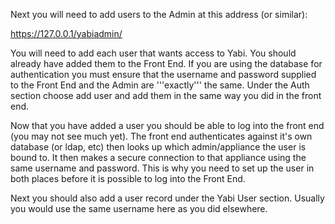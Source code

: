 Next you will need to add users to the Admin at this address (or similar):

https://127.0.0.1/yabiadmin/

You will need to add each user that wants access to Yabi. You should already have added them to the Front End. If you are using the database for authentication you must ensure that the username and password supplied to the Front End and the Admin are '''exactly''' the same. Under the Auth section choose add user and add them in the same way you did in the front end.

Now that you have added a user you should be able to log into the front end (you may not see much yet). The front end authenticates against it's own database (or ldap, etc) then looks up which admin/appliance the user is bound to. It then makes a secure connection to that appliance using the same username and password. This is why you need to set up the user in both places before it is possible to log into the Front End.

Next you should also add a user record under the Yabi User section. Usually you would use the same username here as you did elsewhere.